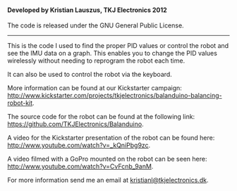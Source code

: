 #### Developed by Kristian Lauszus, TKJ Electronics 2012

The code is released under the GNU General Public License.
_________

This is the code I used to find the proper PID values or control the robot and see the IMU data on a graph.
This enables you to change the PID values wirelessly without needing to reprogram the robot each time.

It can also be used to control the robot via the keyboard.

More information can be found at our Kickstarter campaign: <http://www.kickstarter.com/projects/tkjelectronics/balanduino-balancing-robot-kit>.

The source code for the robot can be found at the following link: <https://github.com/TKJElectronics/Balanduino>.

A video for the Kickstarter presentation of the robot can be found here: <http://www.youtube.com/watch?v=_kQniPbg9zc>.

A video filmed with a GoPro mounted on the robot can be seen here: <http://www.youtube.com/watch?v=CvFcnb_9anM>.

For more information send me an email at <kristianl@tkjelectronics.dk>.